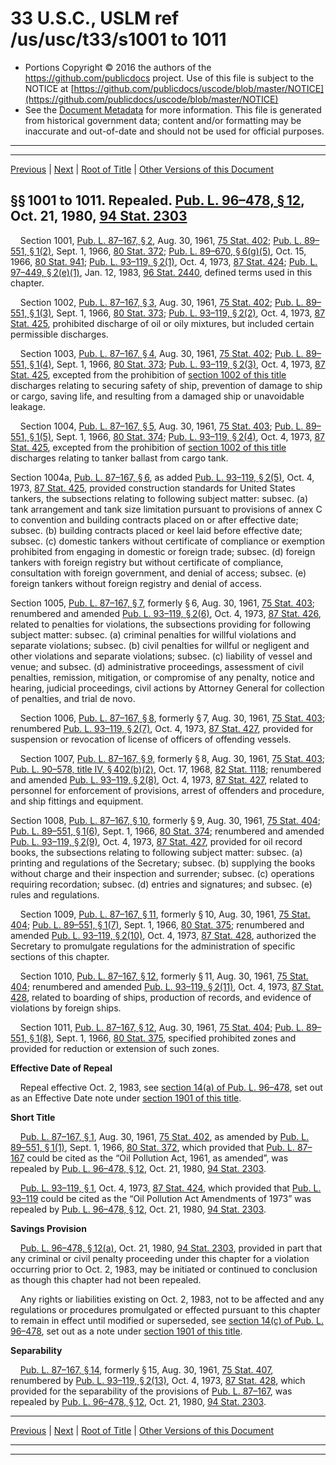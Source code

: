 ---
---

# 33 U.S.C., USLM ref /us/usc/t33/s1001 to 1011

* Portions Copyright © 2016 the authors of the https://github.com/publicdocs project.
  Use of this file is subject to the NOTICE at [https://github.com/publicdocs/uscode/blob/master/NOTICE](https://github.com/publicdocs/uscode/blob/master/NOTICE)
* See the [Document Metadata](././../../../..//README.md) for more information.
  This file is generated from historical government data; content and/or formatting may be inaccurate and out-of-date and should not be used for official purposes.

----------
----------

[Previous](./../../../..//us/usc/t33/ch20/m__us_usc_t33_ch20.md) | [Next](./../../../..//us/usc/t33/ch20/m__us_usc_t33_s1012.md) | [Root of Title](./../../../../) | [Other Versions of this Document](https://publicdocs.github.io/go/links?ns=uslm&ref=%2Fus%2Fusc%2Ft33%2Fs1001+to+1011)

## §§ 1001 to 1011. Repealed. [Pub. L. 96–478, § 12][/us/pl/96/478/s12], Oct. 21, 1980, [94 Stat. 2303][/us/stat/94/2303]

    Section 1001, [Pub. L. 87–167, § 2][/us/pl/87/167/s2], Aug. 30, 1961, [75 Stat. 402][/us/stat/75/402]; [Pub. L. 89–551, § 1(2)][/us/pl/89/551/s1/2], Sept. 1, 1966, [80 Stat. 372][/us/stat/80/372]; [Pub. L. 89–670, § 6(g)(5)][/us/pl/89/670/s6/g/5], Oct. 15, 1966, [80 Stat. 941][/us/stat/80/941]; [Pub. L. 93–119, § 2(1)][/us/pl/93/119/s2/1], Oct. 4, 1973, [87 Stat. 424][/us/stat/87/424]; [Pub. L. 97–449, § 2(e)(1)][/us/pl/97/449/s2/e/1], Jan. 12, 1983, [96 Stat. 2440][/us/stat/96/2440], defined terms used in this chapter.

    Section 1002, [Pub. L. 87–167, § 3][/us/pl/87/167/s3], Aug. 30, 1961, [75 Stat. 402][/us/stat/75/402]; [Pub. L. 89–551, § 1(3)][/us/pl/89/551/s1/3], Sept. 1, 1966, [80 Stat. 373][/us/stat/80/373]; [Pub. L. 93–119, § 2(2)][/us/pl/93/119/s2/2], Oct. 4, 1973, [87 Stat. 425][/us/stat/87/425], prohibited discharge of oil or oily mixtures, but included certain permissible discharges.

    Section 1003, [Pub. L. 87–167, § 4][/us/pl/87/167/s4], Aug. 30, 1961, [75 Stat. 402][/us/stat/75/402]; [Pub. L. 89–551, § 1(4)][/us/pl/89/551/s1/4], Sept. 1, 1966, [80 Stat. 373][/us/stat/80/373]; [Pub. L. 93–119, § 2(3)][/us/pl/93/119/s2/3], Oct. 4, 1973, [87 Stat. 425][/us/stat/87/425], excepted from the prohibition of [section 1002 of this title][/us/usc/t33/s1002] discharges relating to securing safety of ship, prevention of damage to ship or cargo, saving life, and resulting from a damaged ship or unavoidable leakage.

    Section 1004, [Pub. L. 87–167, § 5][/us/pl/87/167/s5], Aug. 30, 1961, [75 Stat. 403][/us/stat/75/403]; [Pub. L. 89–551, § 1(5)][/us/pl/89/551/s1/5], Sept. 1, 1966, [80 Stat. 374][/us/stat/80/374]; [Pub. L. 93–119, § 2(4)][/us/pl/93/119/s2/4], Oct. 4, 1973, [87 Stat. 425][/us/stat/87/425], excepted from the prohibition of [section 1002 of this title][/us/usc/t33/s1002] discharges relating to tanker ballast from cargo tank.

Section 1004a, [Pub. L. 87–167, § 6][/us/pl/87/167/s6], as added [Pub. L. 93–119, § 2(5)][/us/pl/93/119/s2/5], Oct. 4, 1973, [87 Stat. 425][/us/stat/87/425], provided construction standards for United States tankers, the subsections relating to following subject matter: subsec. (a) tank arrangement and tank size limitation pursuant to provisions of annex C to convention and building contracts placed on or after effective date; subsec. (b) building contracts placed or keel laid before effective date; subsec. (c) domestic tankers without certificate of compliance or exemption prohibited from engaging in domestic or foreign trade; subsec. (d) foreign tankers with foreign registry but without certificate of compliance, consultation with foreign government, and denial of access; subsec. (e) foreign tankers without foreign registry and denial of access.

Section 1005, [Pub. L. 87–167, § 7][/us/pl/87/167/s7], formerly § 6, Aug. 30, 1961, [75 Stat. 403][/us/stat/75/403]; renumbered and amended [Pub. L. 93–119, § 2(6)][/us/pl/93/119/s2/6], Oct. 4, 1973, [87 Stat. 426][/us/stat/87/426], related to penalties for violations, the subsections providing for following subject matter: subsec. (a) criminal penalties for willful violations and separate violations; subsec. (b) civil penalties for willful or negligent and other violations and separate violations; subsec. (c) liability of vessel and venue; and subsec. (d) administrative proceedings, assessment of civil penalties, remission, mitigation, or compromise of any penalty, notice and hearing, judicial proceedings, civil actions by Attorney General for collection of penalties, and trial de novo.

    Section 1006, [Pub. L. 87–167, § 8][/us/pl/87/167/s8], formerly § 7, Aug. 30, 1961, [75 Stat. 403][/us/stat/75/403]; renumbered [Pub. L. 93–119, § 2(7)][/us/pl/93/119/s2/7], Oct. 4, 1973, [87 Stat. 427][/us/stat/87/427], provided for suspension or revocation of license of officers of offending vessels.

    Section 1007, [Pub. L. 87–167, § 9][/us/pl/87/167/s9], formerly § 8, Aug. 30, 1961, [75 Stat. 403][/us/stat/75/403]; [Pub. L. 90–578, title IV, § 402(b)(2)][/us/pl/90/578/s402/b/2], Oct. 17, 1968, [82 Stat. 1118][/us/stat/82/1118]; renumbered and amended [Pub. L. 93–119, § 2(8)][/us/pl/93/119/s2/8], Oct. 4, 1973, [87 Stat. 427][/us/stat/87/427], related to personnel for enforcement of provisions, arrest of offenders and procedure, and ship fittings and equipment.

Section 1008, [Pub. L. 87–167, § 10][/us/pl/87/167/s10], formerly § 9, Aug. 30, 1961, [75 Stat. 404][/us/stat/75/404]; [Pub. L. 89–551, § 1(6)][/us/pl/89/551/s1/6], Sept. 1, 1966, [80 Stat. 374][/us/stat/80/374]; renumbered and amended [Pub. L. 93–119, § 2(9)][/us/pl/93/119/s2/9], Oct. 4, 1973, [87 Stat. 427][/us/stat/87/427], provided for oil record books, the subsections relating to following subject matter: subsec. (a) printing and regulations of the Secretary; subsec. (b) supplying the books without charge and their inspection and surrender; subsec. (c) operations requiring recordation; subsec. (d) entries and signatures; and subsec. (e) rules and regulations.

    Section 1009, [Pub. L. 87–167, § 11][/us/pl/87/167/s11], formerly § 10, Aug. 30, 1961, [75 Stat. 404][/us/stat/75/404]; [Pub. L. 89–551, § 1(7)][/us/pl/89/551/s1/7], Sept. 1, 1966, [80 Stat. 375][/us/stat/80/375]; renumbered and amended [Pub. L. 93–119, § 2(10)][/us/pl/93/119/s2/10], Oct. 4, 1973, [87 Stat. 428][/us/stat/87/428], authorized the Secretary to promulgate regulations for the administration of specific sections of this chapter.

    Section 1010, [Pub. L. 87–167, § 12][/us/pl/87/167/s12], formerly § 11, Aug. 30, 1961, [75 Stat. 404][/us/stat/75/404]; renumbered and amended [Pub. L. 93–119, § 2(11)][/us/pl/93/119/s2/11], Oct. 4, 1973, [87 Stat. 428][/us/stat/87/428], related to boarding of ships, production of records, and evidence of violations by foreign ships.

    Section 1011, [Pub. L. 87–167, § 12][/us/pl/87/167/s12], Aug. 30, 1961, [75 Stat. 404][/us/stat/75/404]; [Pub. L. 89–551, § 1(8)][/us/pl/89/551/s1/8], Sept. 1, 1966, [80 Stat. 375][/us/stat/80/375], specified prohibited zones and provided for reduction or extension of such zones.

 __Effective Date of Repeal__ 

    Repeal effective Oct. 2, 1983, see [section 14(a) of Pub. L. 96–478][/us/pl/96/478/s14/a], set out as an Effective Date note under [section 1901 of this title][/us/usc/t33/s1901].

 __Short Title__ 

    [Pub. L. 87–167, § 1][/us/pl/87/167/s1], Aug. 30, 1961, [75 Stat. 402][/us/stat/75/402], as amended by [Pub. L. 89–551, § 1(1)][/us/pl/89/551/s1/1], Sept. 1, 1966, [80 Stat. 372][/us/stat/80/372], which provided that [Pub. L. 87–167][/us/pl/87/167] could be cited as the “Oil Pollution Act, 1961, as amended”, was repealed by [Pub. L. 96–478, § 12][/us/pl/96/478/s12], Oct. 21, 1980, [94 Stat. 2303][/us/stat/94/2303].

    [Pub. L. 93–119, § 1][/us/pl/93/119/s1], Oct. 4, 1973, [87 Stat. 424][/us/stat/87/424], which provided that [Pub. L. 93–119][/us/pl/93/119] could be cited as the “Oil Pollution Act Amendments of 1973” was repealed by [Pub. L. 96–478, § 12][/us/pl/96/478/s12], Oct. 21, 1980, [94 Stat. 2303][/us/stat/94/2303].

 __Savings Provision__ 

    [Pub. L. 96–478, § 12(a)][/us/pl/96/478/s12/a], Oct. 21, 1980, [94 Stat. 2303][/us/stat/94/2303], provided in part that any criminal or civil penalty proceeding under this chapter for a violation occurring prior to Oct. 2, 1983, may be initiated or continued to conclusion as though this chapter had not been repealed.

    Any rights or liabilities existing on Oct. 2, 1983, not to be affected and any regulations or procedures promulgated or effected pursuant to this chapter to remain in effect until modified or superseded, see [section 14(c) of Pub. L. 96–478][/us/pl/96/478/s14/c], set out as a note under [section 1901 of this title][/us/usc/t33/s1901].

 __Separability__ 

    [Pub. L. 87–167, § 14][/us/pl/87/167/s14], formerly § 15, Aug. 30, 1961, [75 Stat. 407][/us/stat/75/407], renumbered by [Pub. L. 93–119, § 2(13)][/us/pl/93/119/s2/13], Oct. 4, 1973, [87 Stat. 428][/us/stat/87/428], which provided for the separability of the provisions of [Pub. L. 87–167][/us/pl/87/167], was repealed by [Pub. L. 96–478, § 12][/us/pl/96/478/s12], Oct. 21, 1980, [94 Stat. 2303][/us/stat/94/2303].

----------

[Previous](./../../../..//us/usc/t33/ch20/m__us_usc_t33_ch20.md) | [Next](./../../../..//us/usc/t33/ch20/m__us_usc_t33_s1012.md) | [Root of Title](./../../../../) | [Other Versions of this Document](https://publicdocs.github.io/go/links?ns=uslm&ref=%2Fus%2Fusc%2Ft33%2Fs1001+to+1011)

----------
----------

[/us/pl/96/478/s12]: https://publicdocs.github.io/go/links?ns=uslm&ref=%2Fus%2Fpl%2F96%2F478%2Fs12
[/us/stat/94/2303]: https://publicdocs.github.io/go/links?ns=uslm&ref=%2Fus%2Fstat%2F94%2F2303
[/us/pl/87/167/s2]: https://publicdocs.github.io/go/links?ns=uslm&ref=%2Fus%2Fpl%2F87%2F167%2Fs2
[/us/stat/75/402]: https://publicdocs.github.io/go/links?ns=uslm&ref=%2Fus%2Fstat%2F75%2F402
[/us/pl/89/551/s1/2]: https://publicdocs.github.io/go/links?ns=uslm&ref=%2Fus%2Fpl%2F89%2F551%2Fs1%2F2
[/us/stat/80/372]: https://publicdocs.github.io/go/links?ns=uslm&ref=%2Fus%2Fstat%2F80%2F372
[/us/pl/89/670/s6/g/5]: https://publicdocs.github.io/go/links?ns=uslm&ref=%2Fus%2Fpl%2F89%2F670%2Fs6%2Fg%2F5
[/us/stat/80/941]: https://publicdocs.github.io/go/links?ns=uslm&ref=%2Fus%2Fstat%2F80%2F941
[/us/pl/93/119/s2/1]: https://publicdocs.github.io/go/links?ns=uslm&ref=%2Fus%2Fpl%2F93%2F119%2Fs2%2F1
[/us/stat/87/424]: https://publicdocs.github.io/go/links?ns=uslm&ref=%2Fus%2Fstat%2F87%2F424
[/us/pl/97/449/s2/e/1]: https://publicdocs.github.io/go/links?ns=uslm&ref=%2Fus%2Fpl%2F97%2F449%2Fs2%2Fe%2F1
[/us/stat/96/2440]: https://publicdocs.github.io/go/links?ns=uslm&ref=%2Fus%2Fstat%2F96%2F2440
[/us/pl/87/167/s3]: https://publicdocs.github.io/go/links?ns=uslm&ref=%2Fus%2Fpl%2F87%2F167%2Fs3
[/us/stat/75/402]: https://publicdocs.github.io/go/links?ns=uslm&ref=%2Fus%2Fstat%2F75%2F402
[/us/pl/89/551/s1/3]: https://publicdocs.github.io/go/links?ns=uslm&ref=%2Fus%2Fpl%2F89%2F551%2Fs1%2F3
[/us/stat/80/373]: https://publicdocs.github.io/go/links?ns=uslm&ref=%2Fus%2Fstat%2F80%2F373
[/us/pl/93/119/s2/2]: https://publicdocs.github.io/go/links?ns=uslm&ref=%2Fus%2Fpl%2F93%2F119%2Fs2%2F2
[/us/stat/87/425]: https://publicdocs.github.io/go/links?ns=uslm&ref=%2Fus%2Fstat%2F87%2F425
[/us/pl/87/167/s4]: https://publicdocs.github.io/go/links?ns=uslm&ref=%2Fus%2Fpl%2F87%2F167%2Fs4
[/us/stat/75/402]: https://publicdocs.github.io/go/links?ns=uslm&ref=%2Fus%2Fstat%2F75%2F402
[/us/pl/89/551/s1/4]: https://publicdocs.github.io/go/links?ns=uslm&ref=%2Fus%2Fpl%2F89%2F551%2Fs1%2F4
[/us/stat/80/373]: https://publicdocs.github.io/go/links?ns=uslm&ref=%2Fus%2Fstat%2F80%2F373
[/us/pl/93/119/s2/3]: https://publicdocs.github.io/go/links?ns=uslm&ref=%2Fus%2Fpl%2F93%2F119%2Fs2%2F3
[/us/stat/87/425]: https://publicdocs.github.io/go/links?ns=uslm&ref=%2Fus%2Fstat%2F87%2F425
[/us/usc/t33/s1002]: https://publicdocs.github.io/go/links?ns=uslm&ref=%2Fus%2Fusc%2Ft33%2Fs1002
[/us/pl/87/167/s5]: https://publicdocs.github.io/go/links?ns=uslm&ref=%2Fus%2Fpl%2F87%2F167%2Fs5
[/us/stat/75/403]: https://publicdocs.github.io/go/links?ns=uslm&ref=%2Fus%2Fstat%2F75%2F403
[/us/pl/89/551/s1/5]: https://publicdocs.github.io/go/links?ns=uslm&ref=%2Fus%2Fpl%2F89%2F551%2Fs1%2F5
[/us/stat/80/374]: https://publicdocs.github.io/go/links?ns=uslm&ref=%2Fus%2Fstat%2F80%2F374
[/us/pl/93/119/s2/4]: https://publicdocs.github.io/go/links?ns=uslm&ref=%2Fus%2Fpl%2F93%2F119%2Fs2%2F4
[/us/stat/87/425]: https://publicdocs.github.io/go/links?ns=uslm&ref=%2Fus%2Fstat%2F87%2F425
[/us/usc/t33/s1002]: https://publicdocs.github.io/go/links?ns=uslm&ref=%2Fus%2Fusc%2Ft33%2Fs1002
[/us/pl/87/167/s6]: https://publicdocs.github.io/go/links?ns=uslm&ref=%2Fus%2Fpl%2F87%2F167%2Fs6
[/us/pl/93/119/s2/5]: https://publicdocs.github.io/go/links?ns=uslm&ref=%2Fus%2Fpl%2F93%2F119%2Fs2%2F5
[/us/stat/87/425]: https://publicdocs.github.io/go/links?ns=uslm&ref=%2Fus%2Fstat%2F87%2F425
[/us/pl/87/167/s7]: https://publicdocs.github.io/go/links?ns=uslm&ref=%2Fus%2Fpl%2F87%2F167%2Fs7
[/us/stat/75/403]: https://publicdocs.github.io/go/links?ns=uslm&ref=%2Fus%2Fstat%2F75%2F403
[/us/pl/93/119/s2/6]: https://publicdocs.github.io/go/links?ns=uslm&ref=%2Fus%2Fpl%2F93%2F119%2Fs2%2F6
[/us/stat/87/426]: https://publicdocs.github.io/go/links?ns=uslm&ref=%2Fus%2Fstat%2F87%2F426
[/us/pl/87/167/s8]: https://publicdocs.github.io/go/links?ns=uslm&ref=%2Fus%2Fpl%2F87%2F167%2Fs8
[/us/stat/75/403]: https://publicdocs.github.io/go/links?ns=uslm&ref=%2Fus%2Fstat%2F75%2F403
[/us/pl/93/119/s2/7]: https://publicdocs.github.io/go/links?ns=uslm&ref=%2Fus%2Fpl%2F93%2F119%2Fs2%2F7
[/us/stat/87/427]: https://publicdocs.github.io/go/links?ns=uslm&ref=%2Fus%2Fstat%2F87%2F427
[/us/pl/87/167/s9]: https://publicdocs.github.io/go/links?ns=uslm&ref=%2Fus%2Fpl%2F87%2F167%2Fs9
[/us/stat/75/403]: https://publicdocs.github.io/go/links?ns=uslm&ref=%2Fus%2Fstat%2F75%2F403
[/us/pl/90/578/s402/b/2]: https://publicdocs.github.io/go/links?ns=uslm&ref=%2Fus%2Fpl%2F90%2F578%2Fs402%2Fb%2F2
[/us/stat/82/1118]: https://publicdocs.github.io/go/links?ns=uslm&ref=%2Fus%2Fstat%2F82%2F1118
[/us/pl/93/119/s2/8]: https://publicdocs.github.io/go/links?ns=uslm&ref=%2Fus%2Fpl%2F93%2F119%2Fs2%2F8
[/us/stat/87/427]: https://publicdocs.github.io/go/links?ns=uslm&ref=%2Fus%2Fstat%2F87%2F427
[/us/pl/87/167/s10]: https://publicdocs.github.io/go/links?ns=uslm&ref=%2Fus%2Fpl%2F87%2F167%2Fs10
[/us/stat/75/404]: https://publicdocs.github.io/go/links?ns=uslm&ref=%2Fus%2Fstat%2F75%2F404
[/us/pl/89/551/s1/6]: https://publicdocs.github.io/go/links?ns=uslm&ref=%2Fus%2Fpl%2F89%2F551%2Fs1%2F6
[/us/stat/80/374]: https://publicdocs.github.io/go/links?ns=uslm&ref=%2Fus%2Fstat%2F80%2F374
[/us/pl/93/119/s2/9]: https://publicdocs.github.io/go/links?ns=uslm&ref=%2Fus%2Fpl%2F93%2F119%2Fs2%2F9
[/us/stat/87/427]: https://publicdocs.github.io/go/links?ns=uslm&ref=%2Fus%2Fstat%2F87%2F427
[/us/pl/87/167/s11]: https://publicdocs.github.io/go/links?ns=uslm&ref=%2Fus%2Fpl%2F87%2F167%2Fs11
[/us/stat/75/404]: https://publicdocs.github.io/go/links?ns=uslm&ref=%2Fus%2Fstat%2F75%2F404
[/us/pl/89/551/s1/7]: https://publicdocs.github.io/go/links?ns=uslm&ref=%2Fus%2Fpl%2F89%2F551%2Fs1%2F7
[/us/stat/80/375]: https://publicdocs.github.io/go/links?ns=uslm&ref=%2Fus%2Fstat%2F80%2F375
[/us/pl/93/119/s2/10]: https://publicdocs.github.io/go/links?ns=uslm&ref=%2Fus%2Fpl%2F93%2F119%2Fs2%2F10
[/us/stat/87/428]: https://publicdocs.github.io/go/links?ns=uslm&ref=%2Fus%2Fstat%2F87%2F428
[/us/pl/87/167/s12]: https://publicdocs.github.io/go/links?ns=uslm&ref=%2Fus%2Fpl%2F87%2F167%2Fs12
[/us/stat/75/404]: https://publicdocs.github.io/go/links?ns=uslm&ref=%2Fus%2Fstat%2F75%2F404
[/us/pl/93/119/s2/11]: https://publicdocs.github.io/go/links?ns=uslm&ref=%2Fus%2Fpl%2F93%2F119%2Fs2%2F11
[/us/stat/87/428]: https://publicdocs.github.io/go/links?ns=uslm&ref=%2Fus%2Fstat%2F87%2F428
[/us/pl/87/167/s12]: https://publicdocs.github.io/go/links?ns=uslm&ref=%2Fus%2Fpl%2F87%2F167%2Fs12
[/us/stat/75/404]: https://publicdocs.github.io/go/links?ns=uslm&ref=%2Fus%2Fstat%2F75%2F404
[/us/pl/89/551/s1/8]: https://publicdocs.github.io/go/links?ns=uslm&ref=%2Fus%2Fpl%2F89%2F551%2Fs1%2F8
[/us/stat/80/375]: https://publicdocs.github.io/go/links?ns=uslm&ref=%2Fus%2Fstat%2F80%2F375
[/us/pl/96/478/s14/a]: https://publicdocs.github.io/go/links?ns=uslm&ref=%2Fus%2Fpl%2F96%2F478%2Fs14%2Fa
[/us/usc/t33/s1901]: https://publicdocs.github.io/go/links?ns=uslm&ref=%2Fus%2Fusc%2Ft33%2Fs1901
[/us/pl/87/167/s1]: https://publicdocs.github.io/go/links?ns=uslm&ref=%2Fus%2Fpl%2F87%2F167%2Fs1
[/us/stat/75/402]: https://publicdocs.github.io/go/links?ns=uslm&ref=%2Fus%2Fstat%2F75%2F402
[/us/pl/89/551/s1/1]: https://publicdocs.github.io/go/links?ns=uslm&ref=%2Fus%2Fpl%2F89%2F551%2Fs1%2F1
[/us/stat/80/372]: https://publicdocs.github.io/go/links?ns=uslm&ref=%2Fus%2Fstat%2F80%2F372
[/us/pl/87/167]: https://publicdocs.github.io/go/links?ns=uslm&ref=%2Fus%2Fpl%2F87%2F167
[/us/pl/96/478/s12]: https://publicdocs.github.io/go/links?ns=uslm&ref=%2Fus%2Fpl%2F96%2F478%2Fs12
[/us/stat/94/2303]: https://publicdocs.github.io/go/links?ns=uslm&ref=%2Fus%2Fstat%2F94%2F2303
[/us/pl/93/119/s1]: https://publicdocs.github.io/go/links?ns=uslm&ref=%2Fus%2Fpl%2F93%2F119%2Fs1
[/us/stat/87/424]: https://publicdocs.github.io/go/links?ns=uslm&ref=%2Fus%2Fstat%2F87%2F424
[/us/pl/93/119]: https://publicdocs.github.io/go/links?ns=uslm&ref=%2Fus%2Fpl%2F93%2F119
[/us/pl/96/478/s12]: https://publicdocs.github.io/go/links?ns=uslm&ref=%2Fus%2Fpl%2F96%2F478%2Fs12
[/us/stat/94/2303]: https://publicdocs.github.io/go/links?ns=uslm&ref=%2Fus%2Fstat%2F94%2F2303
[/us/pl/96/478/s12/a]: https://publicdocs.github.io/go/links?ns=uslm&ref=%2Fus%2Fpl%2F96%2F478%2Fs12%2Fa
[/us/stat/94/2303]: https://publicdocs.github.io/go/links?ns=uslm&ref=%2Fus%2Fstat%2F94%2F2303
[/us/pl/96/478/s14/c]: https://publicdocs.github.io/go/links?ns=uslm&ref=%2Fus%2Fpl%2F96%2F478%2Fs14%2Fc
[/us/usc/t33/s1901]: https://publicdocs.github.io/go/links?ns=uslm&ref=%2Fus%2Fusc%2Ft33%2Fs1901
[/us/pl/87/167/s14]: https://publicdocs.github.io/go/links?ns=uslm&ref=%2Fus%2Fpl%2F87%2F167%2Fs14
[/us/stat/75/407]: https://publicdocs.github.io/go/links?ns=uslm&ref=%2Fus%2Fstat%2F75%2F407
[/us/pl/93/119/s2/13]: https://publicdocs.github.io/go/links?ns=uslm&ref=%2Fus%2Fpl%2F93%2F119%2Fs2%2F13
[/us/stat/87/428]: https://publicdocs.github.io/go/links?ns=uslm&ref=%2Fus%2Fstat%2F87%2F428
[/us/pl/87/167]: https://publicdocs.github.io/go/links?ns=uslm&ref=%2Fus%2Fpl%2F87%2F167
[/us/pl/96/478/s12]: https://publicdocs.github.io/go/links?ns=uslm&ref=%2Fus%2Fpl%2F96%2F478%2Fs12
[/us/stat/94/2303]: https://publicdocs.github.io/go/links?ns=uslm&ref=%2Fus%2Fstat%2F94%2F2303


